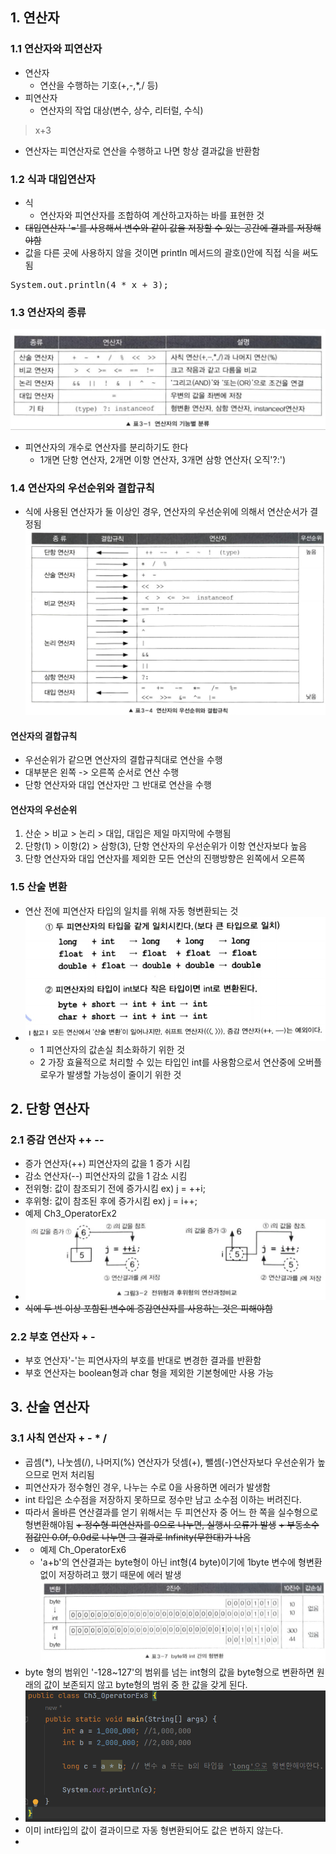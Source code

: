 ## 1. 연산자
### 1.1 연산자와 피연산자
+ 연산자
  + 연산을 수행하는 기호(+,-,*,/ 등)
+ 피연산자
  + 연산자의 작업 대상(변수, 상수, 리터럴, 수식)
>x+3
+ 연산자는 피연산자로 연산을 수행하고 나면 항상 결과값을 반환함

### 1.2 식과 대입연산자
+ 식
  + 연산자와 피연산자를 조합하여 계산하고자하는 바를 표현한 것
+ ~~대입연산자 '='를 사용해서 변수와 같이 값을 저장할 수 있는 공간에 결과를 저장해야함~~
+ 값을 다른 곳에 사용하지 않을 것이면 println 메서드의 괄호()안에 직접 식을 써도 됨
<pre>
System.out.println(4 * x + 3);
</pre>

### 1.3 연산자의 종류
![img_17.png](img_17.png)
+ 피연산자의 개수로 연산자를 분리하기도 한다
  + 1개면 단항 연산자, 2개면 이항 연산자, 3개면 삼항 연산자( 오직'?:')

### 1.4 연산자의 우선순위와 결합규칙
+ 식에 사용된 연산자가 둘 이상인 경우, 연산자의 우선순위에 의해서 연산순서가 결정됨
![img_18.png](img_18.png)

#### 연산자의 결합규칙
+ 우선순위가 같으면 연산자의 결합규칙대로 연산을 수행
+ 대부분은 왼쪽 -> 오른쪽 순서로 연산 수행 
+ 단항 연산자와 대입 연산자만 그 반대로 연산을 수행

#### 연산자의 우선순위
1. 산순 > 비교 > 논리 > 대입, 대입은 제일 마지막에 수행됨
2. 단항(1) > 이항(2) > 삼항(3), 단항 연산자의 우선순위가 이항 연산자보다 높음
3. 단항 연산자와 대입 연산자를 제외한 모든 연산의 진행방향은 왼쪽에서 오른쪽

### 1.5 산술 변환
+ 연산 전에 피연산자 타입의 일치를 위해 자동 형변환되는 것
+ ![img_19.png](img_19.png)
  + 1 피연산자의 값손실 최소화하기 위한 것
  + 2 가장 효율적으로 처리할 수 있는 타입인 int를 사용함으로서 연산중에 오버플로우가 발생할 가능성이 줄이기 위한 것

## 2. 단항 연산자
### 2.1 증감 연산자 ++ --
+ 증가 연산자(++) 피연산자의 값을 1 증가 시킴
+ 감소 연산자(--) 피연산자의 값을 1 감소 시킴
+ 전위형: 값이 참조되기 전에 증가시킴 ex) j = ++i;
+ 후위형: 값이 참조된 후에 증가시킴 ex) j = i++;
+ 예제 Ch3_OperatorEx2
+ ![img_21.png](img_21.png)
+ ~~식에 두 번 이상 포함된 변수에 증감연산자를 사용하는 것은 피해야함~~

### 2.2 부호 연산자 + -
+ 부호 연산자'-'는 피연사자의 부호를 반대로 변경한 결과를 반환함
+ 부호 연산자는 boolean형과 char 형을 제외한 기본형에만 사용 가능

## 3. 산술 연산자
### 3.1 사칙 연산자 + - * /
+ 곱셈(*), 나눗셈(/), 나머지(%) 연산자가 덧셈(+), 뺄셈(-)연산자보다 우선순위가 높으므로 먼저 처리됨
+ 피연산자가 정수형인 경우, 나누는 수로 0을 사용하면 에러가 발생함
+ int 타입은 소수점을 저장하지 못하므로 정수만 남고 소수점 이하는 버려진다.
+ 따라서 올바른 연산결과를 얻기 위해서는 두 피연산자 중 어느 한 쪽을 실수형으로 형변환해야됨
~~+ 정수형 피연산자를 0으로 나누면, 실행시 오류가 발생~~
~~+ 부동소수점값인 0.0f, 0.0d로 나누면 그 결과로 Infinity(무한대)가 나옴~~
+ * 예제 Ch_OperatorEx6
  + 'a+b'의 연산결과는 byte형이 아닌 int형(4 byte)이기에 1byte 변수에 형변환없이 저장하려고 했기 때문에 에러 발생
![img_22.png](img_22.png)
+ byte 형의 범위인 '-128~127'의 범위를 넘는 int형의 값을 byte형으로 변환하면 원래의 값이 보존되지 않고 byte형의 범위 중 한 값을 갖게 된다.
+ ![img_23.png](img_23.png)
+ 이미 int타입의 값이 결과이므로 자동 형변환되어도 값은 변하지 않는다.
+ 